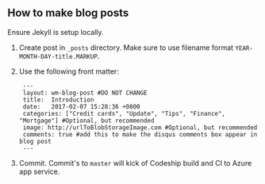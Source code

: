 ## How to make blog posts ##

Ensure Jekyll is setup locally.

1. Create post in `_posts` directory. Make sure to use filename format `YEAR-MONTH-DAY-title.MARKUP`. 
2. Use the following front matter:

        ---
        layout: wm-blog-post #DO NOT CHANGE
        title:  Introduction
        date:   2017-02-07 15:28:36 +0800
        categories: ["Credit cards", "Update", "Tips", "Finance", "Mortgage"] #Optional, but recommended
        image: http://urlToBlobStorageImage.com #Optional, but recommended
        comments: true #add this to make the disqus comments box appear in blog post
        ---


3. Commit. Commit's to `master` will kick of Codeship build and CI to Azure app service.
